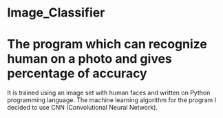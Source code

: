 # Image_Classifier
# The program which can recognize human on a photo and gives percentage of accuracy
It is trained using an image set with human faces and written on Python programming language. The machine learning algorithm for the program I decided to use CNN (Convolutional Neural Network).

